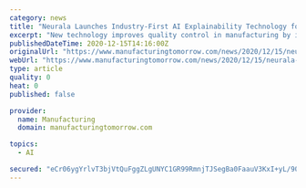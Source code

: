 ```yaml
---
category: news
title: "Neurala Launches Industry-First AI Explainability Technology for Industrial and Manufacturing Applications"
excerpt: "New technology improves quality control in manufacturing by identifying inconsistencies and anomalies in vision inspection datasets."
publishedDateTime: 2020-12-15T14:16:00Z
originalUrl: "https://www.manufacturingtomorrow.com/news/2020/12/15/neurala-launches-industry-first-ai-explainability-technology-for-industrial-and-manufacturing-applications/16264/"
webUrl: "https://www.manufacturingtomorrow.com/news/2020/12/15/neurala-launches-industry-first-ai-explainability-technology-for-industrial-and-manufacturing-applications/16264/"
type: article
quality: 0
heat: 0
published: false

provider:
  name: Manufacturing
  domain: manufacturingtomorrow.com

topics:
  - AI

secured: "eCr06ygYrlvT3bjVtQuFggZLgUNYC1GR99RmnjTJSegBa0FaauV3KxI+yL/90GayyqzQJ3CDwRXYCiTlvyrQaL8uWgAS+tGQnwqqTTQnJ2NfzibDJedMWqwW07EJl+X9PXmHwI1Hn8+r+ksH9z2Asx9kW6HShaiTUkpestAR7X9nq4Peq/ym5v6tz5hyfmx2U3vL5UHvt6s7r4wGDa/3S5C6IwFlvDIw80kQVnOXcKrzWWbefTsoXSZwyWiwvBKu10wohQiXQGuwTnga1Azl3sU/1Vk3OapjZmJaQ1/6jx6h8vzZ/w0CJckln85RPIXIqpJY3vtE+nwLsEvs+xTw5+b9YirAOGJG8T9z7KJ/wkU=;a8YstUGHxP3yhDJJRzj4zQ=="
---
```


